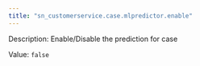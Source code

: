 ```yaml
---
title: "sn_customerservice.case.mlpredictor.enable"
---
```


Description: Enable/Disable the prediction for case

Value: `false`